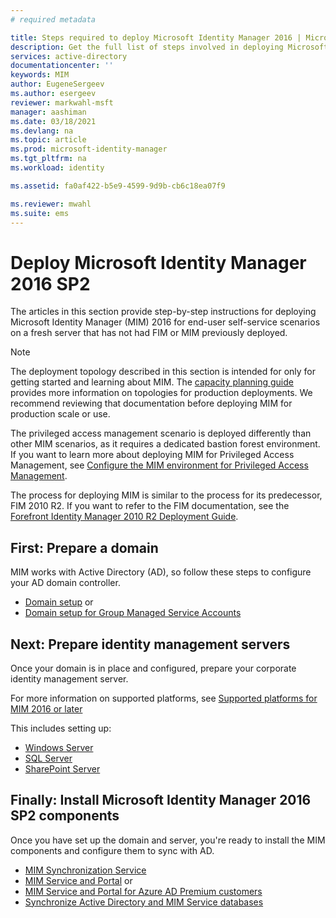 ```yaml
---
# required metadata

title: Steps required to deploy Microsoft Identity Manager 2016 | Microsoft Docs
description: Get the full list of steps involved in deploying Microsoft Identity Manager 2016, from preparing the environment to configuring the portals.
services: active-directory
documentationcenter: ''
keywords: MIM
author: EugeneSergeev
ms.author: esergeev
reviewer: markwahl-msft
manager: aashiman
ms.date: 03/18/2021
ms.devlang: na
ms.topic: article
ms.prod: microsoft-identity-manager
ms.tgt_pltfrm: na
ms.workload: identity

ms.assetid: fa0af422-b5e9-4599-9d9b-cb6c18ea07f9

ms.reviewer: mwahl
ms.suite: ems
---
```


# Deploy Microsoft Identity Manager 2016 SP2
The articles in this section provide step-by-step instructions for deploying Microsoft Identity Manager (MIM) 2016 for end-user self-service scenarios on a fresh server that has not had FIM or MIM previously deployed.

> [!NOTE]
> The deployment topology described in this section is intended for only for getting started and learning about MIM.  The [capacity planning guide](capacity-planning-guide.md) provides more information on topologies for production deployments.  We recommend reviewing that documentation before deploying MIM for production scale or use.

The privileged access management scenario is deployed differently than other MIM scenarios, as it requires a dedicated bastion forest environment.  If you want to learn more about deploying MIM for Privileged Access Management, see [Configure the MIM environment for Privileged Access Management](./pam/configuring-mim-environment-for-pam.md).

The process for deploying MIM is similar to the process for its predecessor, FIM 2010 R2. If you want to refer to the FIM documentation, see the [Forefront Identity Manager 2010 R2 Deployment Guide](https://technet.microsoft.com/library/jj134310).

## First: Prepare a domain
MIM works with Active Directory (AD), so follow these steps to configure your AD domain controller.
- [Domain setup](preparing-domain.md) or
- [Domain setup for Group Managed Service Accounts](preparing-domain-gmsa.md)


## Next: Prepare identity management servers
Once your domain is in place and configured, prepare your corporate identity management server.

For more information on supported platforms, see [Supported platforms for MIM 2016 or later](microsoft-identity-manager-2016-supported-platforms.md)

 This includes setting up:
- [Windows Server](prepare-server-ws2016.md)
- [SQL Server](prepare-server-sql2016.md)
- [SharePoint Server](prepare-server-sharepoint.md)

## Finally: Install Microsoft Identity Manager 2016 SP2 components
Once you have set up the domain and server, you're ready to install the MIM components and configure them to sync with AD.
- [MIM Synchronization Service](install-mim-sync.md)
- [MIM Service and Portal](install-mim-service-portal.md) or
- [MIM Service and Portal for Azure AD Premium customers](install-mim-service-portal-azure-ad-premium.md)
- [Synchronize Active Directory and MIM Service databases](install-mim-sync-ad-service.md)
